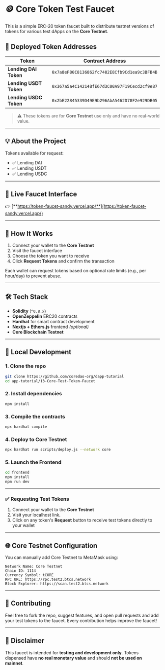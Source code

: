 # 🪙 Core Token Test Faucet

This is a simple ERC-20 token faucet built to distribute testnet versions of tokens for various test dApps on the **Core Testnet**.

## 📌 Deployed Token Addresses

| Token                  | Contract Address                             |
| ---------------------- | -------------------------------------------- |
| **Lending DAI Token**  | `0x7a8eF80C8136862fc7402E8Cfb9Cd1ea9c3BFB4B` |
| **Lending USDT Token** | `0x367a5a4C14214BfE67d3C00A97F19Cecd2cf9e87` |
| **Lending USDC Token** | `0x2bE22845339D49E9b296AbA5462D78F2e929DB05` |

> ⚠️ These tokens are for **Core Testnet** use only and have no real-world value.

---

## 💡 About the Project

Tokens available for request:

- ✅ Lending DAI
- ✅ Lending USDT
- ✅ Lending USDC

---

## 🔗 Live Faucet Interface

👉 [**https://token-faucet-sandy.vercel.app/**](https://token-faucet-sandy.vercel.app/)

---

## 🔧 How It Works

1. Connect your wallet to the **Core Testnet**
2. Visit the faucet interface
3. Choose the token you want to receive
4. Click **Request Tokens** and confirm the transaction

Each wallet can request tokens based on optional rate limits (e.g., per hour/day) to prevent abuse.

---

## 🛠 Tech Stack

- **Solidity** (`^0.8.x`)
- **OpenZeppelin** ERC20 contracts
- **Hardhat** for smart contract development
- **Nextjs + Ethers.js** frontend _(optional)_
- **Core Blockchain Testnet**

---

## 📁 Local Development

### 1. Clone the repo

```bash
git clone https://github.com/coredao-org/dapp-tutorial
cd app-tutorial/13-Core-Test-Token-Faucet
```

### 2. Install dependencies

```bash
npm install
```

### 3. Compile the contracts

```bash
npx hardhat compile
```

### 4. Deploy to Core Testnet

```bash
npx hardhat run scripts/deploy.js --network core
```

### 5. Launch the Frontend

```bash
cd frontend
npm install
npm run dev
```

---

### ✅ Requesting Test Tokens

1. Connect your wallet to the **Core Testnet**
2. Visit your localhost link.
3. Click on any token's **Request** button to receive test tokens directly to your wallet

---

## 🌐 Core Testnet Configuration

You can manually add Core Testnet to MetaMask using:

```
Network Name: Core Testnet
Chain ID: 1114
Currency Symbol: tCORE
RPC URL: https://rpc.test2.btcs.network
Block Explorer: https://scan.test2.btcs.network
```

---

## 🤝 Contributing

Feel free to fork the repo, suggest features, and open pull requests and add your test tokens to the faucet. Every contribution helps improve the faucet!

---

## 📢 Disclaimer

This faucet is intended for **testing and development only**. Tokens dispensed have **no real monetary value** and should **not be used on mainnet**.
